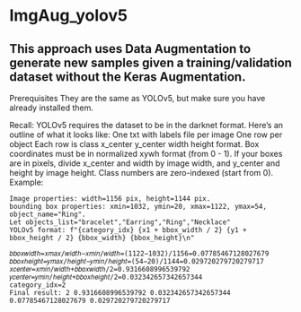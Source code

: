 ﻿# ImgAug_yolov5
## This approach uses Data Augmentation to generate new samples given a training/validation dataset without the Keras Augmentation.

Prerequisites
They are the same as YOLOv5, but make sure you have already installed them.

Recall: YOLOv5 requires the dataset to be in the darknet format. Here’s an outline of what it looks like:
One txt with labels file per image
One row per object
Each row is class x_center y_center width height format.
Box coordinates must be in normalized xywh format (from 0 - 1). If your boxes are in pixels, divide x_center and width by image width, and y_center and height by image height.
Class numbers are zero-indexed (start from 0).
    Example:
    
    Image properties: width=1156 pix, height=1144 pix.
    bounding box properties: xmin=1032, ymin=20, xmax=1122, ymax=54, object_name="Ring".
    Let objects_list="bracelet","Earring","Ring","Necklace"
    YOLOv5 format: f"{category_idx} {x1 + bbox_width / 2} {y1 + bbox_height / 2} {bbox_width} {bbox_height}\n"

    𝑏𝑏𝑜𝑥𝑤𝑖𝑑𝑡ℎ=𝑥𝑚𝑎𝑥/𝑤𝑖𝑑𝑡ℎ−𝑥𝑚𝑖𝑛/𝑤𝑖𝑑𝑡ℎ=(1122−1032)/1156=0.07785467128027679 
    𝑏𝑏𝑜𝑥ℎ𝑒𝑖𝑔ℎ𝑡=𝑦𝑚𝑎𝑥/ℎ𝑒𝑖𝑔ℎ𝑡−𝑦𝑚𝑖𝑛/ℎ𝑒𝑖𝑔ℎ𝑡=(54−20)/1144=0.029720279720279717 
    𝑥𝑐𝑒𝑛𝑡𝑒𝑟=𝑥𝑚𝑖𝑛/𝑤𝑖𝑑𝑡ℎ+𝑏𝑏𝑜𝑥𝑤𝑖𝑑𝑡ℎ/2=0.9316608996539792 
    𝑦𝑐𝑒𝑛𝑡𝑒𝑟=𝑦𝑚𝑖𝑛/ℎ𝑒𝑖𝑔ℎ𝑡+𝑏𝑏𝑜𝑥ℎ𝑒𝑖𝑔ℎ𝑡/2=0.032342657342657344 
    category_idx=2
    Final result: 2 0.9316608996539792 0.032342657342657344 0.07785467128027679 0.029720279720279717

